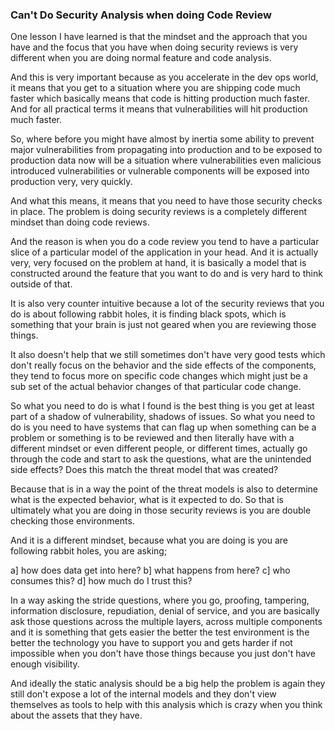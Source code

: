 ### Can't Do Security Analysis when doing Code Review

One lesson I have learned is that the mindset and the approach that you have and the focus that you have when doing security reviews is very different when you are doing normal feature and code analysis.

And this is very important because as you accelerate in the dev ops world, it means that you get to a situation where you are shipping code much faster which basically means that code is hitting production much faster. And for all practical terms it means that vulnerabilities will hit production much faster.

So, where before you might have almost by inertia some ability to prevent major vulnerabilities from propagating into production and to be exposed to production data now will be a situation where vulnerabilities even malicious introduced vulnerabilities or vulnerable components will be exposed into production very, very quickly.

And what this means, it means that you need to have those security checks in place. The problem is doing security reviews is a completely different mindset than doing code reviews.

And the reason is when you do a code review you tend to have a particular slice of a particular model of the application in your head. And it is actually very, very focused on the problem at hand, it is basically a model that is constructed around the feature that you want to do and is very hard to think outside of that.

It is  also very counter intuitive because a lot of the security reviews that you do is about following rabbit holes, it is finding black spots, which is something that your brain is just not geared when you are reviewing those things.

It also doesn't help that we still sometimes don't have very good tests which don't really focus on the behavior and the side effects of the components, they tend to focus more on specific code changes which might just be a sub set of the actual behavior changes of that particular code change.

So what you need to do is what I found is the best thing is you get at least part of a shadow of vulnerability, shadows of issues. So what you need to do is you need to have systems that can flag up when something can be a problem or something is to be reviewed and then literally have with a different mindset or even different people, or different times, actually go through the code and start to ask the questions, what are the unintended side effects? Does this match the threat model that was created?

Because that is in a way the point of the threat models is also to determine what is the expected behavior, what is it expected to do. So that is ultimately what you are doing in those security reviews is you are double checking those environments.

And it is a different mindset, because what you are doing is you are following rabbit holes, you are asking;

a] how does data get into here?
b] what happens from here?
c] who consumes this?
d] how much do I trust this?

In a way asking the stride questions, where you go, proofing, tampering, information disclosure, repudiation, denial of service, and you are basically ask those questions across the multiple layers, across multiple components and it is something that gets easier the better the test environment is the better the technology you have to support you and gets harder if not impossible when you don't have those things because you just don't have enough visibility.

And ideally the static analysis should be a big help the problem is again they still don't expose a lot of the internal models and they don't view themselves as tools to help with this analysis which is crazy when you think about the assets that they have.
